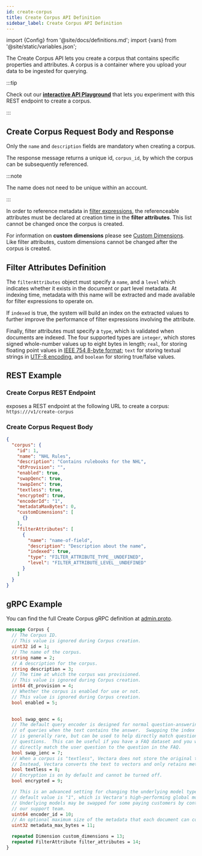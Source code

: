 ```yaml
---
id: create-corpus
title: Create Corpus API Definition
sidebar_label: Create Corpus API Definition
---
```


import {Config} from '@site/docs/definitions.md';
import {vars} from '@site/static/variables.json';


The Create Corpus API lets you create a corpus that contains specific 
properties and attributes. A corpus is a container where you upload your data 
to be ingested for querying.

:::tip

Check out our [**interactive API Playground**](/docs/rest-api/create-corpus) that lets 
you experiment with this REST endpoint to create a corpus.

:::

## Create Corpus Request Body and Response

Only the `name` and `description` fields are mandatory when creating a corpus.

The response message returns a unique id, `corpus_id`, by which the corpus can
be subsequently referenced. 

:::note

The name does not need to be unique within an account.

:::

In order to reference metadata in [filter expressions](/docs/learn/metadata-search-filtering/filter-overview), the
referenceable attributes must be declared at creation time in the **filter
attributes**. This list cannot be changed once the corpus is created.

For information on **custom dimensions** please see
[Custom Dimensions](/docs/learn/semantic-search/add-custom-dimensions).
Like filter attributes, custom dimensions cannot be changed after the corpus is created.


## Filter Attributes Definition

The `filterAttributes` object must specify a `name`, and a `level` which indicates
whether it exists in the document or part level metadata. At indexing time,
metadata with this name will be extracted and made available for filter
expressions to operate on.

If `indexed` is true, the system will build an index on the extracted values
to further improve the performance of filter expressions involving the
attribute.

Finally, filter attributes must specify a `type`, which is validated when
documents are indexed. The four supported types are `integer`, which stores
signed whole-number values up to eight bytes in length; `real`, for storing
floating point values in [IEEE 754 8-byte format][1]; `text` for storing
textual strings in [UTF-8 encoding][2], and `boolean` for storing true/false
values.

[1]: https://en.wikipedia.org/wiki/Double-precision_floating-point_format
[2]: https://en.wikipedia.org/wiki/UTF-8


## REST Example

### Create Corpus REST Endpoint

<Config v="names.product"/> exposes a REST endpoint at the following URL
to create a corpus:
<code>https://<Config v="domains.rest.admin"/>/v1/create-corpus</code>

### Create Corpus Request Body

```json
{
  "corpus": {
    "id": 1,
    "name": "NHL Rules",
    "description": "Contains rulebooks for the NHL",
    "dtProvision": "",
    "enabled": true,
    "swapQenc": true,
    "swapIenc": true,
    "textless": true,
    "encrypted": true,
    "encoderId": "1",
    "metadataMaxBytes": 0,
    "customDimensions": [
      {}
    ],
    "filterAttributes": [
      {
        "name": "name-of-field",
        "description": "Description about the name",
        "indexed": true,
        "type": "FILTER_ATTRIBUTE_TYPE__UNDEFINED",
        "level": "FILTER_ATTRIBUTE_LEVEL__UNDEFINED"
      }
    ]
  }
}
```

## gRPC Example

You can find the full Create Corpus gRPC definition 
at [admin.proto](https://github.com/vectara/protos/blob/main/admin.proto).

```protobuf
message Corpus {
  // The Corpus ID.
  // This value is ignored during Corpus creation.
  uint32 id = 1;
  // The name of the corpus.
  string name = 2;
  // A description for the corpus.
  string description = 3;
  // The time at which the corpus was provisioned.
  // This value is ignored during Corpus creation.
  int64 dt_provision = 4;
  // Whether the corpus is enabled for use or not.
  // This value is ignored during Corpus creation.
  bool enabled = 5;

  
  bool swap_qenc = 6;
  // The default query encoder is designed for normal question-answering types
  // of queries when the text contains the answer.  Swapping the index encoder
  // is generally rare, but can be used to help directly match questions to
  // questions.  This can be useful if you have a FAQ dataset and you want to
  // directly match the user question to the question in the FAQ.
  bool swap_ienc = 7;
  // When a corpus is "textless", Vectara does not store the original text.
  // Instead, Vectara converts the text to vectors and only retains metadata.
  bool textless = 8;
  // Encryption is on by default and cannot be turned off.
  bool encrypted = 9;

  // This is an advanced setting for changing the underlying model type.  The
  // default value is "1", which is Vectara's high-performing global model.
  // Underlying models may be swapped for some paying customers by contacting
  // our support team.
  uint64 encoder_id = 10;
  // An optional maximum size of the metadata that each document can contain.
  uint32 metadata_max_bytes = 11;

  repeated Dimension custom_dimensions = 13;
  repeated FilterAttribute filter_attributes = 14;
}
```
